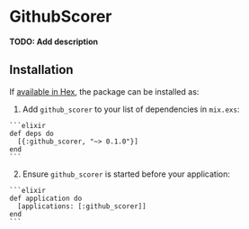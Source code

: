 # GithubScorer

**TODO: Add description**

## Installation

If [available in Hex](https://hex.pm/docs/publish), the package can be installed as:

  1. Add `github_scorer` to your list of dependencies in `mix.exs`:

    ```elixir
    def deps do
      [{:github_scorer, "~> 0.1.0"}]
    end
    ```

  2. Ensure `github_scorer` is started before your application:

    ```elixir
    def application do
      [applications: [:github_scorer]]
    end
    ```

